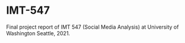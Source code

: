 # IMT-547
Final project report of IMT 547 (Social Media Analysis) at University of Washington Seattle, 2021.
